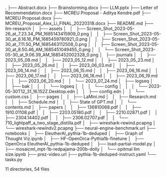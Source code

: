 .
├── Abstract.docx
├── Brainstorming.docx
├── LLM.pptx
├── Letter of Recommendation.docx
├── MCREU Proposal - Aditya Kendre.pdf
├── MCREU Proposal.docx
├── MCREU_Proposal_Alex_Li_FINAL_20220318.docx
├── README.md
├── llm-research
│   ├── assets
│   │   ├── Screen_Shot_2023-05-26_at_7.23.34_PM_1685143415909_0.png
│   │   ├── Screen_Shot_2023-05-30_at_6.16.16_PM_1685459780921_0.png
│   │   ├── Screen_Shot_2023-05-30_at_7.11.50_PM_1685463112508_0.png
│   │   ├── Screen_Shot_2023-05-30_at_8.50.46_AM_1685451049455_0.png
│   │   └── Screen_Shot_2023-05-30_at_9.06.39_AM_1685452002328_0.png
│   ├── journals
│   │   ├── 2023_05_08.md
│   │   ├── 2023_05_12.md
│   │   ├── 2023_05_23.md
│   │   ├── 2023_05_26.md
│   │   ├── 2023_06_03.md
│   │   ├── 2023_06_14.md
│   │   ├── 2023_06_15.md
│   │   ├── 2023_06_16.md
│   │   ├── 2023_06_17.md
│   │   ├── 2023_06_18.md
│   │   ├── 2023_06_19.md
│   │   ├── 2023_06_20.md
│   │   └── 2023_07_24.md
│   ├── logseq
│   │   ├── bak
│   │   │   └── logseq
│   │   │       └── config
│   │   │           └── 2023-05-30T12_31_16.152Z.Desktop.edn
│   │   ├── config.edn
│   │   └── custom.css
│   ├── pages
│   │   ├── LaMini.md
│   │   ├── Research.md
│   │   ├── Schedule.md
│   │   ├── State of GPT.md
│   │   └── contents.md
│   ├── papers
│   │   ├── 136810068.pdf
│   │   ├── 1910.01108.pdf
│   │   ├── 2203.05180.pdf
│   │   ├── 2210.02871.pdf
│   │   ├── 2304.14402.pdf
│   │   ├── 2306.02707.pdf
│   │   └── 710_lightpaff_a_two_stage_distilla.pdf
│   ├── wireshark-rewind.pcapng
│   └── wireshark-rewindv2.pcapng
├── neural-engine-benchmark.url
├── notebooks
│   ├── EleutherAI_pythia-1b-deduped
│   ├── Graph of Thought Viz.ipynb
│   ├── HF-OpenOrca-Pythia1b-finetune
│   ├── OpenOrca EleutherAI_pythia-1b-deduped
│   ├── load-partial-model.py
│   ├── mosaicml_mpt-1b-redpajama-200b-dolly
│   └── opitmal llm size.ipynb
├── prez-video.url
├── pythia-1b-deduped-instruct.yaml
└── tasks.py

11 directories, 54 files
